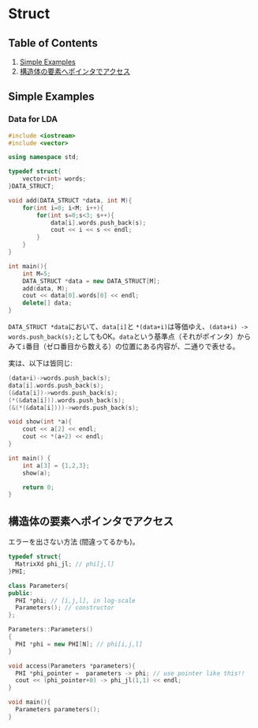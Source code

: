 # Struct

## Table of Contents
1. [Simple Examples](#simple-examples)
2. [構造体の要素へポインタでアクセス](#構造体の要素へポインタでアクセス)


## Simple Examples
### Data for LDA
```cpp
#include <iostream>
#include <vector>

using namespace std;

typedef struct{
	vector<int> words;
}DATA_STRUCT;

void add(DATA_STRUCT *data, int M){
	for(int i=0; i<M; i++){
		for(int s=0;s<3; s++){
			data[i].words.push_back(s);
			cout << i << s << endl;
		}
	}
}

int main(){
	int M=5;
	DATA_STRUCT *data = new DATA_STRUCT[M];
	add(data, M);
	cout << data[0].words[0] << endl;
	delete[] data;
}
```
`DATA_STRUCT *data`において、`data[i]`と `*(data+i)`は等価ゆえ、`(data+i) -> words.push_back(s);`としてもOK。`data`という基準点（それがポインタ）からみて`i`番目（ゼロ番目から数える）の位置にある内容が、二通りで表せる。

実は、以下は皆同じ:
```cpp
(data+i)->words.push_back(s);
data[i].words.push_back(s);
(&data[i])->words.push_back(s);
(*(&data[i])).words.push_back(s);
(&(*(&data[i])))->words.push_back(s);
```
```cpp
void show(int *a){
	cout << a[2] << endl;
	cout << *(a+2) << endl;
}

int main() {
	int a[3] = {1,2,3};	
	show(a);

	return 0;
} 
```

## 構造体の要素へポインタでアクセス
エラーを出さない方法 (間違ってるかも)。
```cpp
typedef struct{
  MatrixXd phi_jl; // phi[j,l]
}PHI;

class Parameters{
public: 
  PHI *phi; // [i,j,l], in log-scale
  Parameters(); // constructor
};

Parameters::Parameters()
{
  PHI *phi = new PHI[N]; // phi[i,j,l]
}

void access(Parameters *parameters){
  PHI *phi_pointer =  parameters -> phi; // use pointer like this!!
  cout << (phi_pointer+0) -> phi_jl(1,1) << endl;
}

void main(){
  Parameters parameters();
}
```
